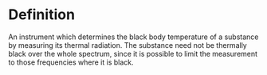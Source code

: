 # Definition

An instrument which determines the black body temperature of a substance
by measuring its thermal radiation. The substance need not be thermally
black over the whole spectrum, since it is possible to limit the
measurement to those frequencies where it is black.
